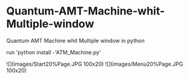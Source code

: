 # Quantum-AMT-Machine-whit-Multiple-window
Quantum AMT Machine whit Multiple window in python

run 'python install -'ATM_Machine.py'

![](images/Start20%Page.JPG 100x20)
![](images/Menu20%Page.JPG 100x20)
